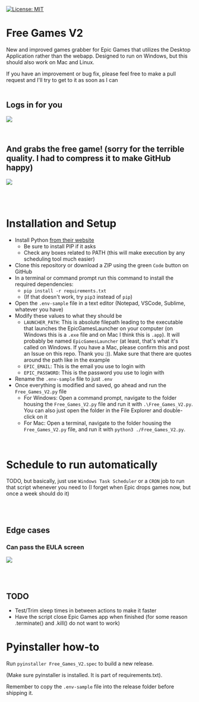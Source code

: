 [![License: MIT](https://img.shields.io/badge/License-MIT-red.svg)](https://opensource.org/licenses/MIT)

# Free Games V2

New and improved games grabber for Epic Games that utilizes the Desktop Application rather than the webapp. Designed to run on Windows, but this should also work on Mac and Linux.

If you have an improvement or bug fix, please feel free to make a pull request and I'll try to get to it as soon as I can
<br><br>

## Logs in for you

![](https://github.com/MasonStooksbury/Free-Games-V2/blob/main/GIFs/login.gif)

<br>

## And grabs the free game! (sorry for the terrible quality. I had to compress it to make GitHub happy)

![](https://github.com/MasonStooksbury/Free-Games-V2/blob/main/GIFs/grabbing_game.gif)

<br><br>

# Installation and Setup

- Install Python [from their website](https://www.python.org/downloads/)
  - Be sure to install PIP if it asks
  - Check any boxes related to PATH (this will make execution by any scheduling tool much easier)
- Clone this repository or download a ZIP using the green `Code` button on GitHub
- In a terminal or command prompt run this command to install the required dependencies:
  - `pip install -r requirements.txt`
  - (If that doesn't work, try `pip3` instead of `pip`)
- Open the `.env-sample` file in a text editor (Notepad, VSCode, Sublime, whatever you have)
- Modify these values to what they should be
  - `LAUNCHER_PATH`: This is absolute filepath leading to the executable that launches the EpicGamesLauncher on your computer (on Windows this is a `.exe` file and on Mac I think this is `.app`). It will probably be named `EpicGamesLauncher` (at least, that's what it's called on Windows. If you have a Mac, please confirm this and post an Issue on this repo. Thank you :)). Make sure that there are quotes around the path like in the example
  - `EPIC_EMAIL`: This is the email you use to login with
  - `EPIC_PASSWORD`: This is the password you use to login with
- Rename the `.env-sample` file to just `.env`
- Once everything is modified and saved, go ahead and run the `Free_Games_V2.py` file
  - For Windows: Open a command prompt, navigate to the folder housing the `Free_Games_V2.py` file and run it with `.\Free_Games_V2.py`. You can also just open the folder in the File Explorer and double-click on it
  - For Mac: Open a terminal, navigate to the folder housing the `Free_Games_V2.py` file, and run it with `python3 ./Free_Games_V2.py`.

<br>

# Schedule to run automatically

TODO, but basically, just use `Windows Task Scheduler` or a `CRON` job to run that script whenever you need to (I forget when Epic drops games now, but once a week should do it)

<br><br>

## Edge cases

### Can pass the EULA screen

![](https://github.com/MasonStooksbury/Free-Games-V2/blob/main/GIFs/passing_eula.gif)

<br><br>

## TODO

- Test/Trim sleep times in between actions to make it faster
- Have the script close Epic Games app when finished (for some reason .terminate() and .kill() do not want to work)

# Pyinstaller how-to

Run `pyinstaller Free_Games_V2.spec` to build a new release.

(Make sure pyinstaller is installed. It is part of requirements.txt).

Remember to copy the `.env-sample` file into the release folder before shipping it.
